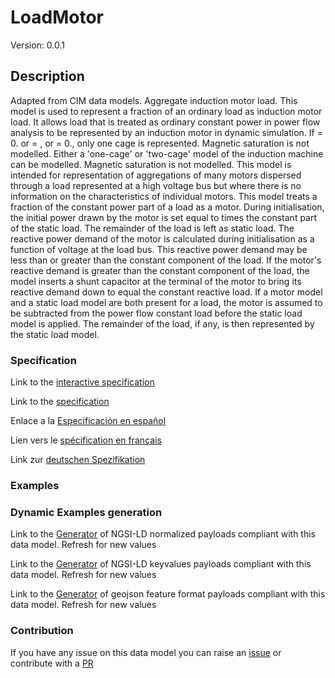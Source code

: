 # LoadMotor
Version: 0.0.1

## Description 

Adapted from CIM data models. Aggregate induction motor load. This model  is used to represent a fraction of an ordinary load as induction motor load.  It allows load that is treated as ordinary constant power in power flow analysis to be represented by an induction motor in dynamic simulation.  If  = 0. or  = , or  = 0.,  only one cage is represented. Magnetic saturation is not modelled. Either a 'one-cage' or 'two-cage' model of the induction machine can be modelled. Magnetic saturation is not modelled.  This model is intended for representation of aggregations of many motors dispersed through a load represented at a high voltage bus but where there is no information on the characteristics of individual motors.  This model treats a fraction of the constant power part of a load as a motor. During initialisation, the initial power drawn by the motor is set equal to  times the constant  part of the static load.  The remainder of the load is left as static load.  The reactive power demand of the motor is calculated during initialisation as a function of voltage at the load bus. This reactive power demand may be less than or greater than the constant  component of the load.  If the motor's reactive demand is greater than the constant  component of the load, the model inserts a shunt capacitor at the terminal of the motor to bring its reactive demand down to equal the constant  reactive load.   If a motor model and a static load model are both present for a load, the motor  is assumed to be subtracted from the power flow constant  load before the static load model is applied.  The remainder of the load, if any, is then represented by the static load model.
### Specification

Link to the [interactive specification](https://swagger.lab.fiware.org/?url=https://raw.githubusercontent.com/smart-data-models/dataModel.EnergyCIM/master/LoadMotor/swagger.yaml)

Link to the [specification](https://github.com/smart-data-models/dataModel.EnergyCIM/blob/master/LoadMotor/doc/spec.md)

Enlace a la [Especificación en español](https://github.com/smart-data-models/dataModel.EnergyCIM/blob/master/LoadMotor/doc/spec_ES.md)

Lien vers le [spécification en français](https://github.com/smart-data-models/dataModel.EnergyCIM/blob/master/LoadMotor/doc/spec_FR.md)

Link zur [deutschen Spezifikation](https://github.com/smart-data-models/dataModel.EnergyCIM/blob/master/LoadMotor/doc/spec_DE.md)
### Examples
### Dynamic Examples generation

Link to the [Generator](https://smartdatamodels.org/extra/ngsi-ld_generator.php?schemaUrl=https://raw.githubusercontent.com/smart-data-models/dataModel.EnergyCIM/master/LoadMotor/schema.json&email=info@smartdatamodels.org) of NGSI-LD normalized payloads compliant with this data model. Refresh for new values

Link to the [Generator](https://smartdatamodels.org/extra/ngsi-ld_generator_keyvalues.php?schemaUrl=https://raw.githubusercontent.com/smart-data-models/dataModel.EnergyCIM/master/LoadMotor/schema.json&email=info@smartdatamodels.org) of NGSI-LD keyvalues payloads compliant with this data model. Refresh for new values

Link to the [Generator](https://smartdatamodels.org/extra/geojson_features_generator_v1.0.php?schemaUrl=https://raw.githubusercontent.com/smart-data-models/dataModel.EnergyCIM/master/LoadMotor/schema.json&email=info@smartdatamodels.org) of geojson feature format payloads compliant with this data model. Refresh for new values
### Contribution

 If you have any issue on this data model you can raise an [issue](https://github.com/smart-data-models/dataModel.EnergyCIM/issues)  or contribute with a [PR](https://github.com/smart-data-models/dataModel.EnergyCIM/pulls)